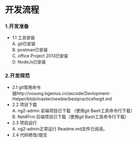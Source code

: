 # 开发流程  

### 1.开发准备   
* 1.1 工具安装     
        A. git已安装    
        B. postman已安装    
        C. office Project 2013已安装    
        D. NodeJs已安装    
         			 
### 2.开发规范
* 2.1 git常用命令    
链http://vosung.bgenius.cn/ascode/Devlopment-Helper/blob/master/newbie/bestpracticeforgit.md  
* 2.2 项目下载  
            A. ng2-admin 前端项目已下载 （使用git Bash工具命令行下载）  
            B. Net4Frm 后端项目已下载（使用git Bash工具命令行下载）  			
* 2.3 项目运行  
            A. ng2-admin正常运行 Readme.md文件已阅读。  
* 2.4 代码修改/提交  